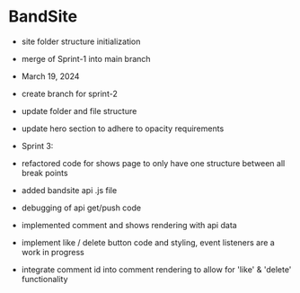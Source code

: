 # BandSite
- site folder structure initialization
- merge of Sprint-1 into main branch

- March 19, 2024
- create branch for sprint-2
- update folder and file structure
- update hero section to adhere to opacity requirements

- Sprint 3:
- refactored code for shows page to only have one structure between all break points
- added bandsite api .js file
- debugging of api get/push code
- implemented comment and shows rendering with api data
- implement like / delete button code and styling, event listeners are a work in progress
- integrate comment id into comment rendering to allow for 'like' & 'delete' functionality
